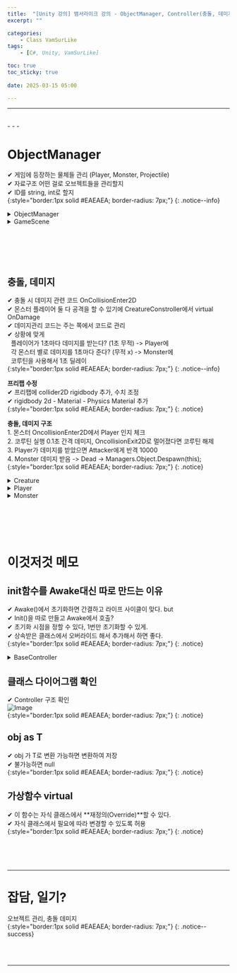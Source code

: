 ```yaml
---
title:  "[Unity 강의] 뱀서라이크 강의 - ObjectManager, Controller(충돌, 데미지) "
excerpt: ""

categories:
    - Class VamSurLike
tags:
    - [C#, Unity, VamSurLike]

toc: true
toc_sticky: true
 
date: 2025-03-15 05:00

---
```

- - -

<br>
- - - 

# ObjectManager
✔ 게임에 등장하는 물체들 관리 (Player, Monster, Projectile)  
✔ 자료구조 어떤 걸로 오브젝트들을 관리할지  
✔ ID를 string, int로 할지  
{:style="border:1px solid #EAEAEA; border-radius: 7px;"}
{: .notice--info}  

<details>
<summary>ObjectManager</summary>
<div class="notice--primary" markdown="1"> 

```c# 
public class ObjectManager 
{
    
    public PlayerController Player { get; private set; }
    public HashSet<MonsterController> Monster { get; } = new HashSet<MonsterController>();
    public HashSet<ProjectileController> Projectile { get; } = new HashSet<ProjectileController>();

    public T Spawn<T>(int  templateID =0) where T : BaseController 
    {
        System.Type type = typeof(T);

        if (type == typeof(PlayerController))
        {
            GameObject go = Managers.Resource.Instantiate(PrefabsName.Player, pooling: true);
            go.name = "Player";

            PlayerController pc = go.GetOrAddComponent<PlayerController>();
            Player = pc;
            return pc as T;
        }
        else if(type == typeof(MonsterController))
        {
            string name = (templateID == 0 ? PrefabsName.Goblin : PrefabsName.Snake);
            GameObject go = Managers.Resource.Instantiate(name, pooling : true);

            MonsterController mc = go.GetOrAddComponent<MonsterController>();
            Monster.Add(mc);
            return mc as T;
        }
        return null;
    }

    public void Despawn<T>(T obj) where T : BaseController 
    {
        System.Type type = typeof(T);

        if (type == typeof(PlayerController))
        {
            //?
        }
        else if (type == typeof(MonsterController))
        {
            Monster.Remove(obj as MonsterController);
            Managers.Resource.Destroy(obj.gameObject);
        }
        else if (type == typeof(ProjectileController))
        {
            Projectile.Remove(obj as ProjectileController);
            Managers.Resource.Destroy(obj.gameObject);
        }

    }
}

```
</div>
</details>

<details>
<summary>GameScene</summary>
<div class="notice--primary" markdown="1"> 

```c# 
public class GameScene : MonoBehaviour
{
    void StartLoaded()
    {
        var player = Managers.Object.Spawn<PlayerController>();

        for (int i = 0; i < 10; i++)
        {
            MonsterController mc = Managers.Object.Spawn<MonsterController>(Random.Range(0,2));
            mc.transform.position = new Vector2(Random.Range(-5, 5), Random.Range(-5, 5));
        }

        var joystick = Managers.Resource.Instantiate(PrefabsName.UI_Joystick);
        joystick.name = "@UI_Joystick";

        var map = Managers.Resource.Instantiate(PrefabsName.Map);
        map.name = "@Map";

        Camera.main.GetComponent<CameraController>().Target = player.gameObject;
    }
}

```
</div>
</details>

<br><br><br><br>


## 충돌, 데미지
✔ 충돌 시 데미지 관련 코드 OnCollisionEnter2D  
✔ 몬스터 플레이어 둘 다 공격을 할 수 있기에 CreatureConstroller에서 virtual OnDamage  
✔ 데미지관리 코드는 주는 쪽에서 코드로 관리  
✔ 상황에 맞게  
&nbsp;&nbsp;플레이어가 1초마다 데미지를 받는다? (1초 무적) -> Player에  
&nbsp;&nbsp;각 몬스터 별로 데미지를 1초마다 준다? (무적 x) -> Monster에  
&nbsp;&nbsp;코루틴을 사용해서 1초 딜레이  
{:style="border:1px solid #EAEAEA; border-radius: 7px;"}
{: .notice--info}  

**프리팹 수정**  
✔ 프리팹에 collider2D rigidbody 추가, 수치 조정  
✔ rigidbody 2d - Material - Physics Material 추가  
{:style="border:1px solid #EAEAEA; border-radius: 7px;"}
{: .notice}  

**충돌, 데미지 구조**  
1.&nbsp;몬스터 OncollisionEnter2D에서 Player 인지 체크  
2.&nbsp;코루틴 실행 0.1초 간격 데미지, OncollisionExit2D로 멀어졌다면 코루틴 해제  
3.&nbsp;Player가 데미지를 받았으면 Attacker에게 반격 10000  
4.&nbsp;Monster 데미지 받음 -> Dead -> Managers.Object.Despawn(this);  
{:style="border:1px solid #EAEAEA; border-radius: 7px;"}
{: .notice}  

<details>
<summary>Creature</summary>
<div class="notice--primary" markdown="1"> 

```c# 
public class CreatureController : BaseController
{
    protected float _speed = 2.0f;
    public int Hp { get; set; } = 100;
    public int MaxHp { get; set; } = 100;

	public virtual void OnDamaged(BaseController attacker, int damage)
	{
		Hp -= damage;
		if (Hp <= 0)
		{
			Hp = 0;
			OnDead();
		}
	}

	protected virtual void OnDead()
	{

	}
}
```
</div>
</details>

<details>
<summary>Player</summary>
<div class="notice--primary" markdown="1"> 

```c# 
public class PlayerController : CreatureController
{
    private void OnCollisionEnter2D(Collision2D collision)
    {
        MonsterController target = collision.gameObject.GetComponent<MonsterController>();
        if (target == null)
            return;
    }

    public override void OnDamaged(BaseController attacker, int damage)
    {
        base.OnDamaged(attacker, damage);
        Debug.Log($"Ondamage ! {attacker} {Hp}");

        // Temp 반격
        CreatureController cc = attacker as CreatureController;
        cc?.OnDamaged(this, 10000);
    }
}
```
</div>
</details>

<details>
<summary>Monster</summary>
<div class="notice--primary" markdown="1"> 

```c# 
public class MonsterController : CreatureController
{
    private void OnCollisionEnter2D(Collision2D collision)
    {
        PlayerController target = collision.gameObject.GetComponent<PlayerController>();
        if (target == null)
            return;

        if (_coDotDamage != null) //
            StopCoroutine(_coDotDamage);

        _coDotDamage = StartCoroutine(CoStartDotDamage(target));
    }

    public void OnCollisionExit2D(Collision2D collision)
    {
        PlayerController target = collision.gameObject.GetComponent<PlayerController>();
        if (target == null)
            return;

        if (_coDotDamage != null) // 기존에 뭔가 있는걸 대비
            StopCoroutine(_coDotDamage);
        _coDotDamage = null;
    }

    Coroutine _coDotDamage;
    public IEnumerator CoStartDotDamage(PlayerController target) 
    {
        while (true) 
        {
            target.OnDamaged(this,2);
            yield return new WaitForSeconds(0.1f);
        }
    }

    protected override void OnDead()
    {
        base.OnDead();

        if (_coDotDamage != null)
            StopCoroutine(_coDotDamage);
        _coDotDamage = null;

        Managers.Object.Despawn(this);
    }
}
```
</div>
</details>

<br><br><br><br>

# 이것저것 메모

## init함수를 Awake대신 따로 만드는 이유
✔ Awake()에서 초기화하면 간결하고 라이프 사이클이 맞다. but  
✔ Init()을 따로 만들고 Awake에서 호출?  
✔ 초기화 시점을 정할 수 있다, 1번만 초기화할 수 있게.  
✔ 상속받은 클래스에서 오버라이드 해서 추가해서 하면 좋다.  
{:style="border:1px solid #EAEAEA; border-radius: 7px;"}
{: .notice}  

<details>
<summary>BaseController</summary>
<div class="notice--primary" markdown="1"> 

```c# 
public class BaseController : MonoBehaviour
{
    void Awake()
    {
        Init();
    }

    bool _init = false;

    public virtual bool Init()
    {
        if (_init)
        {
            return false;
        }

        _init = true;
        return true;
    }
}
```
</div>
</details>


## 클래스 다이어그램 확인
✔ Controller 구조 확인  
![Image](https://github.com/user-attachments/assets/81d2e96f-a5af-4700-b838-f5c19bd7f9eb)  
{:style="border:1px solid #EAEAEA; border-radius: 7px;"}
{: .notice}  


## obj as T
✔ obj 가 T로 변환 가능하면 변환하여 저장  
✔ 불가능하면 null  
{:style="border:1px solid #EAEAEA; border-radius: 7px;"}
{: .notice}  


## 가상함수 virtual 
✔ 이 함수는 자식 클래스에서 **재정의(Override)**할 수 있다.  
✔ 자식 클래스에서 필요에 따라 변경할 수 있도록 허용  
{:style="border:1px solid #EAEAEA; border-radius: 7px;"}
{: .notice}  

<br><br><br>
- - - 

# 잡담, 일기?
오브젝트 관리, 충돌 데미지  
{:style="border:1px solid #EAEAEA; border-radius: 7px;"}
{: .notice--success}  


<br><br>
- - -